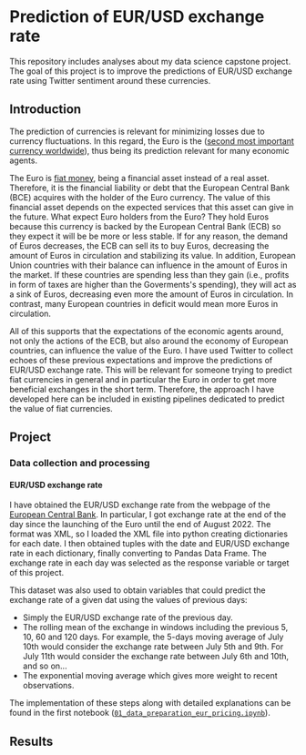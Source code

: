 # **Prediction of EUR/USD exchange rate**

This repository includes analyses about my data science capstone project. The goal of this project is to improve the predictions of EUR/USD exchange rate using Twitter sentiment around these currencies.

## Introduction

The prediction of currencies is relevant for minimizing losses due to currency fluctuations. In this regard, the Euro is the ([second most important currency worldwide](https://www.statista.com/statistics/247362/global-foreign-exchange-market-turnover-by-currency/)), thus being its prediction relevant for many economic agents. 

The Euro is [fiat money](https://en.wikipedia.org/wiki/Fiat_money), being a financial asset instead of a real asset. Therefore, it is the financial liability or debt that the European Central Bank (BCE) acquires with the holder of the Euro currency. The value of this financial asset depends on the expected services that this asset can give in the future. What expect Euro holders from the Euro? They hold Euros because this currency is backed by the European Central Bank (ECB) so they expect it will be be more or less stable. If for any reason, the demand of Euros decreases, the ECB can sell its to buy Euros, decreasing the amount of Euros in circulation and stabilizing its value. In addition, European Union countries with their balance can influence in the amount of Euros in the market. If these countries are spending less than they gain (i.e., profits in form of taxes are higher than the Goverments's spending), they will act as a sink of Euros, decreasing even more the amount of Euros in circulation. In contrast, many European countries in deficit would mean more Euros in circulation. 

All of this supports that the expectations of the economic agents around, not only the actions of the ECB, but also around the economy of European countries, can influence the value of the Euro. I have used Twitter to collect echoes of these previous expectations and improve the predictions of EUR/USD exchange rate. This will be relevant for someone trying to predict fiat currencies in general and in particular the Euro in order to get more beneficial exchanges in the short term. Therefore, the approach I have developed here can be included in existing pipelines dedicated to predict the value of fiat currencies.

## Project

### Data collection and processing

#### EUR/USD exchange rate

I have obtained the EUR/USD exchange rate from the webpage of the [European Central Bank](https://www.ecb.europa.eu/stats/policy_and_exchange_rates/euro_reference_exchange_rates/html/eurofxref-graph-usd.en.html). In particular, I got exchange rate at the end of the day since the launching of the Euro until the end of August 2022. The format was XML, so I loaded the XML file into python creating dictionaries for each date. I then obtained tuples with the date and EUR/USD exchange rate in each dictionary, finally converting to Pandas Data Frame. The exchange rate in each day was selected as the response variable or target of this project. 

This dataset was also used to obtain variables that could predict the exchange rate of a given dat using the values of previous days:

- Simply the EUR/USD exchange rate of the previous day.
- The rolling mean of the exchange in windows including the previous 5, 10, 60 and 120 days. For example, the 5-days moving average of July 10th would consider the exchange rate between July 5th and 9th. For July 11th would consider the exchange rate between July 6th and 10th, and so on...
- The exponential moving average which gives more weight to recent observations.

The implementation of these steps along with detailed explanations can be found in the first notebook ([`01_data_preparation_eur_pricing.ipynb`](/scripts/01_data_preparation_eur_pricing.ipynb)).

## Results
